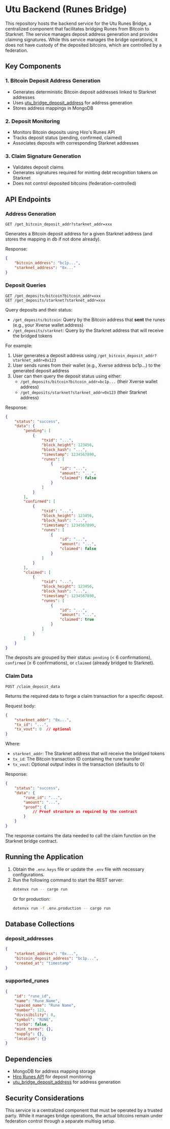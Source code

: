 # Utu Backend (Runes Bridge)

This repository hosts the backend service for the Utu Runes Bridge, a centralized component that facilitates bridging Runes from Bitcoin to Starknet. The service manages deposit address generation and provides claiming signatures. While this service manages the bridge operations, it does not have custody of the deposited bitcoins, which are controlled by a federation.

## Key Components

### 1. Bitcoin Deposit Address Generation
- Generates deterministic Bitcoin deposit addresses linked to Starknet addresses
- Uses [utu_bridge_deposit_address](https://github.com/lfglabs-dev/utu_bridge_deposit_address) for address generation
- Stores address mappings in MongoDB

### 2. Deposit Monitoring
- Monitors Bitcoin deposits using Hiro's Runes API
- Tracks deposit status (pending, confirmed, claimed)
- Associates deposits with corresponding Starknet addresses

### 3. Claim Signature Generation
- Validates deposit claims
- Generates signatures required for minting debt recognition tokens on Starknet
- Does not control deposited bitcoins (federation-controlled)

## API Endpoints

### Address Generation
```
GET /get_bitcoin_deposit_addr?starknet_addr=xxx
```
Generates a Bitcoin deposit address for a given Starknet address (and stores the mapping in db if not done already).

Response:
```json
{
    "bitcoin_address": "bc1p...",
    "starknet_address": "0x..."
}
```

### Deposit Queries
```
GET /get_deposits/bitcoin?bitcoin_addr=xxx
GET /get_deposits/starknet?starknet_addr=xxx
```
Query deposits and their status:
- `/get_deposits/bitcoin`: Query by the Bitcoin address that **sent** the runes (e.g., your Xverse wallet address)
- `/get_deposits/starknet`: Query by the Starknet address that will receive the bridged tokens

For example:
1. User generates a deposit address using `/get_bitcoin_deposit_addr?starknet_addr=0x123`
2. User sends runes from their wallet (e.g., Xverse address bc1p...) to the generated deposit address
3. User can then query the deposit status using either:
   - `/get_deposits/bitcoin?bitcoin_addr=bc1p...` (their Xverse wallet address)
   - `/get_deposits/starknet?starknet_addr=0x123` (their Starknet address)

Response:
```json
{
    "status": "success",
    "data": {
        "pending": [
            {
                "txid": "...",
                "block_height": 123456,
                "block_hash": "...",
                "timestamp": 1234567890,
                "runes": [
                    {
                        "id": "...",
                        "amount": "...",
                        "claimed": false
                    }
                ]
            }
        ],
        "confirmed": [
            {
                "txid": "...",
                "block_height": 123456,
                "block_hash": "...",
                "timestamp": 1234567890,
                "runes": [
                    {
                        "id": "...",
                        "amount": "...",
                        "claimed": false
                    }
                ]
            }
        ],
        "claimed": [
            {
                "txid": "...",
                "block_height": 123456,
                "block_hash": "...",
                "timestamp": 1234567890,
                "runes": [
                    {
                        "id": "...",
                        "amount": "...",
                        "claimed": true
                    }
                ]
            }
        ]
    }
}
```

The deposits are grouped by their status: `pending` (< 6 confirmations), `confirmed` (≥ 6 confirmations), or `claimed` (already bridged to Starknet).

### Claim Data
```
POST /claim_deposit_data
```
Returns the required data to forge a claim transaction for a specific deposit.

Request body:
```json
{
    "starknet_addr": "0x...",
    "tx_id": "...",
    "tx_vout": 0  // optional
}
```

Where:
- `starknet_addr`: The Starknet address that will receive the bridged tokens
- `tx_id`: The Bitcoin transaction ID containing the rune transfer
- `tx_vout`: Optional output index in the transaction (defaults to 0)

Response:
```json
{
    "status": "success",
    "data": {
        "rune_id": "...",
        "amount": "...",
        "proof": {
            // Proof structure as required by the contract
        }
    }
}
```

The response contains the data needed to call the claim function on the Starknet bridge contract.

## Running the Application

1. Obtain the `.env.keys` file or update the `.env` file with necessary configurations.
2. Run the following command to start the REST server:
   ```bash
   dotenvx run -- cargo run
   ```
   Or for production:
   ```bash
   dotenvx run -f .env.production -- cargo run
   ```

## Database Collections

### deposit_addresses
```json
{
    "starknet_address": "0x...",
    "bitcoin_deposit_address": "bc1p...",
    "created_at": "timestamp"
}
```

### supported_runes
```json
{
    "id": "rune_id",
    "name": "Rune Name",
    "spaced_name": "Rune Name",
    "number": 123,
    "divisibility": 8,
    "symbol": "RUNE",
    "turbo": false,
    "mint_terms": {},
    "supply": {},
    "location": {}
}
```

## Dependencies
- MongoDB for address mapping storage
- [Hiro Runes API](https://docs.hiro.so/bitcoin/runes/api/activities/) for deposit monitoring
- [utu_bridge_deposit_address](https://github.com/lfglabs-dev/utu_bridge_deposit_address) for address generation

## Security Considerations
This service is a centralized component that must be operated by a trusted party. While it manages bridge operations, the actual bitcoins remain under federation control through a separate multisig setup.
